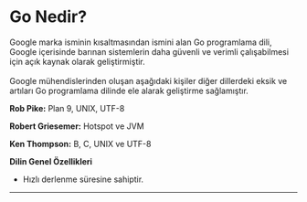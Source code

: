 # Go Nedir?

Google marka isminin kısaltmasından ismini alan Go programlama dili, Google içerisinde barınan sistemlerin daha güvenli ve verimli çalışabilmesi için açık kaynak olarak geliştirmiştir.\
\
Google mühendislerinden oluşan aşağıdaki kişiler diğer dillerdeki eksik ve artıları Go programlama dilinde ele alarak geliştirme sağlamıştır.

**Rob Pike:** Plan 9, UNIX, UTF-8

**Robert Griesemer:** Hotspot ve JVM

**Ken Thompson:** B, C, UNIX ve UTF-8



**Dilin Genel Özellikleri**

* Hızlı derlenme süresine sahiptir.

****

